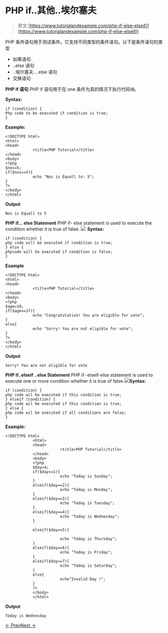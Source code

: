 # PHP if..其他..埃尔塞夫

> 原文:[https://www.tutorialandexample.com/php-if-else-elseif/](https://www.tutorialandexample.com/php-if-else-elseif/)

PHP 条件语句用于测试条件。它支持不同类型的条件语句。以下是条件语句的类型

*   如果语句
*   ..else 语句
*   ..埃尔塞夫....else 语句
*   交换语句

**PHP if 语句** PHP if 语句用于在 one 条件为真的情况下执行代码块。

**Syntax:**

```
if (condition) {
Php code to be executed if condition is true;
}
```

**Example:**

```
<!DOCTYPE html>
<html>
<head>
            <title>PHP Tutorial</title>
</head>
<body>
<?php
$nos=5;
if($nos==5){
            echo "Nos is Equall to: 5";
}
?>
</body>
</html>

```

**Output**

```
Nos is Equall to 5
```

**PHP if… else Statement** PHP if- else statement is used to execute the condition whether it is true of false. ![](../Images/e43cfa53c8f763b6fb8cd3dafad092d3.png) **Syntax:**

```
if (condition) {
php code will be executed if condition is true;
} else {
phpcode will be executed if condition is false;
}

```

**Example**

```
<!DOCTYPE html>
<html>
<head>
            <title>PHP Tutorial</title>
</head>
<body>
<?php
$age=18;
if($age==17){
            echo "Congratulation! You are eligible for vote";
}
else{
            echo "Sorry! You are not eligible for vote";
}
?>
</body>
</html>
```

**Output**

```
Sorry! You are not eligible for vote
```

**PHP if..elseif ..else Statement** PHP if- elseif-else statement is used to execute one or more condition whether it is true of false.![](../Images/b42f6b588d997cbeb930d06308f70195.png)**Syntax:**

```
if (condition) {
php code wil be executed if this condition is true;
} elseif (condition) {
php code wil be executed if this condition is true;
} else {
php code wil be executed if all conditions are false;
}
```

**Example:**

```
<!DOCTYPE html>
            <html>
            <head>
                        <title>PHP Tutorial</title>
            </head>
            <body>
            <?php
            $day=4;
            if($day==1){
                        echo "Today is Sunday";
            }
            elseif($day==2){
                        echo "Today is Monday";
            }
            elseif($day==3){
                        echo "Today is Tuesday";
            }
            elseif($day==4){
                        echo "Today is Wednesday";
            }

            elseif($day==5){

                        echo "Today is Thursday";
            }
            elseif($day==6){
                        echo "Today is Friday";
            }
            elseif($day==7){
                        echo "Today is Saturday";
            }
            else{
                        echo"Invalid Day !";
            }
            ?>
            </body>
            </html>
```

**Output**

```
Today is Wednesday
```

[← Prev](https://www.tutorialandexample.com/php-comment)[Next →](https://www.tutorialandexample.com/php-switch-statement)